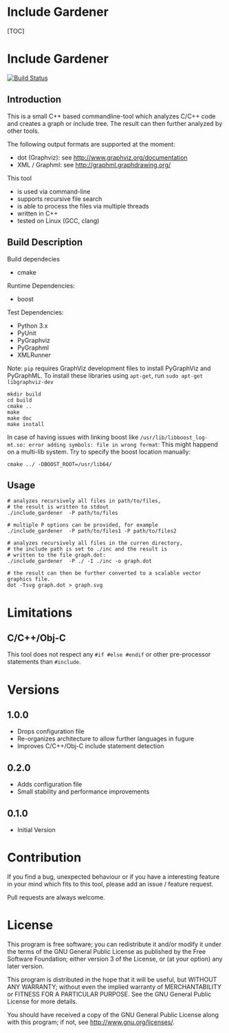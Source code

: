 Include Gardener
=================
[TOC]

Include Gardener
=================

[![Build Status](https://travis-ci.org/feddischson/include_gardener.svg?branch=master)](https://travis-ci.org/feddischson/include_gardener)


Introduction
-------------
This is a small C++ based commandline-tool which analyzes C/C++ code
and creates a graph or include tree.
The result can then further analyzed by other tools.

The following output formats are supported at the moment:
 - dot (Graphviz): see http://www.graphviz.org/documentation
 - XML / Graphml: see http://graphml.graphdrawing.org/

This tool
 - is used via command-line
 - supports recursive file search
 - is able to process the files via multiple threads
 - written in C++
 - tested on Linux (GCC, clang)



Build Description
-----------------

Build dependecies
 - cmake

Runtime Dependencies:
 - boost

Test Dependencies:
 - Python 3.x
 - PyUnit
 - PyGraphviz
 - PyGraphml
 - XMLRunner

Note: `pip` requires GraphViz development files to install PyGraphViz and PyGraphML.
To install these libraries using `apt-get`, run `sudo apt-get libgraphviz-dev`

```
mkdir build
cd build
cmake ..
make
make doc
make install
```
In case of having issues with linking boost like `/usr/lib/libboost_log-mt.so: error adding symbols: file in wrong format`:
This might happend on a multi-lib system. Try to specify the boost location manually:
```
cmake ../ -DBOOST_ROOT=/usr/lib64/
```

Usage
-------
```
# analyzes recursively all files in path/to/files,
# the result is written to stdout
./include_gardener  -P path/to/files

# multiple P options can be provided, for example
./include_gardener  -P path/to/files1 -P path/to/files2

# analyzes recursively all files in the curren directory,
# the include path is set to ./inc and the result is
# written to the file graph.dot:
./include_gardener  -P ./ -I ./inc -o graph.dot

# the result can then be further converted to a scalable vector graphics file.
dot -Tsvg graph.dot > graph.svg
```

Limitations
============

C/C++/Obj-C
------------
This tool does not respect any `#if #else #endif` or other pre-processor statements than `#include`.


Versions
============

1.0.0
------
 - Drops configuration file
 - Re-organizes architecture to allow further languages in fugure
 - Improves C/C++/Obj-C include statement detection

0.2.0
------
 - Adds configuration file
 - Small stability and performance improvements

0.1.0
------
 - Initial Version


Contribution
============

If you find a bug, unexpected behaviour or if you have a interesting feature
in your mind which fits to this tool, please add an issue / feature request.

Pull requests are always welcome.

License
============


This program is free software; you can redistribute it
and/or modify it under the terms of the GNU General Public
License as published by the Free Software Foundation;
either version 3 of the License, or (at your option)
any later version.

This program is distributed in the hope that it will
be useful, but WITHOUT ANY WARRANTY; without even the
implied warranty of MERCHANTABILITY or FITNESS FOR A
PARTICULAR PURPOSE. See the GNU General Public License
for more details.

You should have received a copy of the GNU General
Public License along with this program; if not, see
<http://www.gnu.org/licenses/>.

